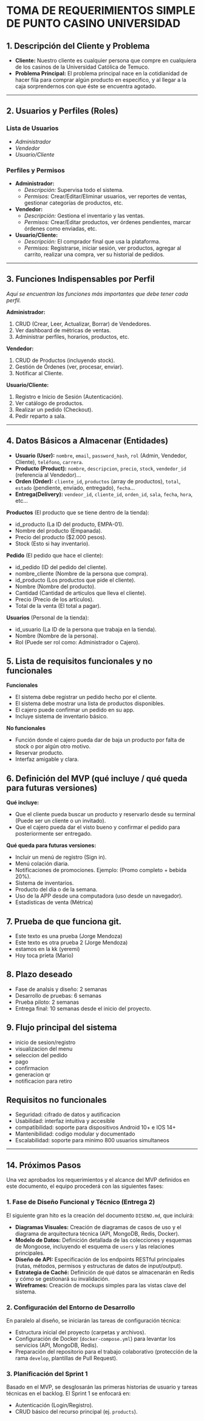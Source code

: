 # TOMA DE REQUERIMIENTOS SIMPLE DE PUNTO CASINO UNIVERSIDAD

## 1. Descripción del Cliente y Problema

* **Cliente:** Nuestro cliente es cualquier persona que compre en cualquiera de los casinos de la Universidad Católica de Temuco.
* **Problema Principal:** El problema principal nace en la cotidianidad de hacer fila para comprar algún producto en especifico, y al llegar a la caja sorprendernos con que éste se encuentra agotado. 

---

## 2. Usuarios y Perfiles (Roles)

### Lista de Usuarios
* *Administrador*
* *Vendedor*
* *Usuario/Cliente*

### Perfiles y Permisos
* **Administrador:**
    * *Descripción:* Supervisa todo el sistema.
    * *Permisos:* Crear/Editar/Eliminar usuarios, ver reportes de ventas, gestionar categorías de productos, etc.
* **Vendedor:**
    * *Descripción:* Gestiona el inventario y las ventas.
    * *Permisos:* Crear/Editar productos, ver órdenes pendientes, marcar órdenes como enviadas, etc.
* **Usuario/Cliente:**
    * *Descripción:* El comprador final que usa la plataforma.
    * *Permisos:* Registrarse, iniciar sesión, ver productos, agregar al carrito, realizar una compra, ver su historial de pedidos.

---

## 3. Funciones Indispensables por Perfil

*Aquí se encuentran las funciones más importantes que debe tener cada perfil.*

**Administrador:**
1.  CRUD (Crear, Leer, Actualizar, Borrar) de Vendedores.
2.  Ver dashboard de métricas de ventas.
3.  Administrar perfiles, horarios, productos, etc.

**Vendedor:**
1.  CRUD de Productos (incluyendo stock).
2.  Gestión de Órdenes (ver, procesar, enviar).
3.  Notificar al Cliente.

**Usuario/Cliente:**
1.  Registro e Inicio de Sesión (Autenticación).
2.  Ver catálogo de productos.
3.  Realizar un pedido (Checkout).
4.  Pedir reparto a sala.

---

## 4. Datos Básicos a Almacenar (Entidades)

* **Usuario (User):** `nombre`, `email`, `password_hash`, `rol` (Admin, Vendedor, Cliente), `teléfono`, `carrera`. 
* **Producto (Product):** `nombre`, `descripcion`, `precio`, `stock`, `vendedor_id` (referencia al Vendedor)...
* **Orden (Order):** `cliente_id`, `productos` (array de productos), `total`, `estado` (pendiente, enviado, entregado), `fecha`...
* **Entrega(Delivery):** `vendeor_id`, `cliente_id`, `orden_id`, `sala`, `fecha`, `hora`, etc...

**Productos** (El producto que se tiene dentro de la tienda):

* id_producto (La ID del producto, EMPA-01).
* Nombre del producto (Empanada).
* Precio del producto ($2.000 pesos).
* Stock (Esto si hay inventario).

**Pedido** (El pedido que hace el cliente):

* id_pedido (ID del pedido del cliente).
* nombre_cliente (Nombre de la persona que compra).
* id_producto (Los productos que pide el cliente).
* Nombre (Nombre del producto).
* Cantidad (Cantidad de artículos que lleva el cliente).
* Precio (Precio de los artículos).
* Total de la venta (El total a pagar).

**Usuarios** (Personal de la tienda):

* id_usuario (La ID de la persona que trabaja en la tienda).
* Nombre (Nombre de la persona).
* Rol (Puede ser rol como: Administrador o Cajero).

## 5. Lista de requisitos funcionales y no funcionales

**Funcionales**

* El sistema debe registrar un pedido hecho por el cliente.
* El sistema debe mostrar una lista de productos disponibles.
* El cajero puede confirmar un pedido en su app.
* Incluye sistema de inventario básico.

**No funcionales**

* Función donde el cajero pueda dar de baja un producto por falta de stock o por algún otro motivo.
* Reservar producto.
* Interfaz amigable y clara.

## 6. Definición del MVP (qué incluye / qué queda para futuras versiones)

**Qué incluye:**

* Que el cliente pueda buscar un producto y reservarlo desde su terminal (Puede ser un cliente o un invitado).
* Que el cajero pueda dar el visto bueno y confirmar el pedido para posteriormente ser entregado.

**Qué queda para futuras versiones:**

* Incluir un menú de registro (Sign in).
* Menú colación diaria.
* Notificaciones de promociones. Ejemplo: (Promo completo + bebida 20%).
* Sistema de inventarios.
* Producto del día o de la semana.
* Uso de la APP desde una computadora (uso desde un navegador).
* Estadisticas de venta (Métrica)



## 7. Prueba de que funciona git.

* Este texto es una prueba (Jorge Mendoza)
* Este texto es otra prueba 2 (Jorge Mendoza)
* estamos en la kk (yeremi)
* Hoy toca prieta (Mario) 

## 8. Plazo deseado 

* Fase de analsis y diseño: 2 semanas 
* Desarrollo de pruebas: 6 semanas
* Prueba piloto: 2 semanas 
* Entrega final: 10 semanas desde el inicio del proyecto.

## 9. Flujo principal del sistema 

* inicio de sesion/registro 
* visualizacion del menu 
* seleccion del pedido 
* pago
* confirmacion 
* generacion qr
* notificacion para retiro 

## Requisitos no funcionales 

* Seguridad: cifrado de datos y autificacion 
* Usabilidad: interfaz intuitiva y accesible 
* compatibilidad: soporte para dispositivos Android 10+ e IOS 14+ 
* Mantenibilidad: codigo modular y documentado
* Escalabilidad: soporte para minimo 800 usuarios simultaneos  
---

## 14. Próximos Pasos

Una vez aprobados los requerimientos y el alcance del MVP definidos en este documento, el equipo procederá con las siguientes fases:

### 1. Fase de Diseño Funcional y Técnico (Entrega 2)

El siguiente gran hito es la creación del documento `DISENO.md`, que incluirá:

* **Diagramas Visuales:** Creación de diagramas de casos de uso y el diagrama de arquitectura técnica (API, MongoDB, Redis, Docker).
* **Modelo de Datos:** Definición detallada de las colecciones y esquemas de Mongoose, incluyendo el esquema de `users` y las relaciones principales.
* **Diseño de API:** Especificación de los endpoints RESTful principales (rutas, métodos, permisos y estructuras de datos de input/output).
* **Estrategia de Caché:** Definición de qué datos se almacenarán en Redis y cómo se gestionará su invalidación.
* **Wireframes:** Creación de mockups simples para las vistas clave del sistema.

### 2. Configuración del Entorno de Desarrollo

En paralelo al diseño, se iniciarán las tareas de configuración técnica:

* Estructura inicial del proyecto (carpetas y archivos).
* Configuración de Docker (`docker-compose.yml`) para levantar los servicios (API, MongoDB, Redis).
* Preparación del repositorio para el trabajo colaborativo (protección de la rama `develop`, plantillas de Pull Request).

### 3. Planificación del Sprint 1

Basado en el MVP, se desglosarán las primeras historias de usuario y tareas técnicas en el backlog. El Sprint 1 se enfocará en:

* Autenticación (Login/Registro).
* CRUD básico del recurso principal (ej. `products`).